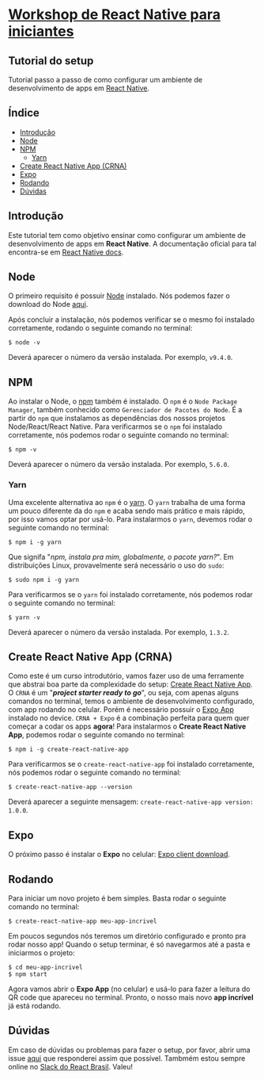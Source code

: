 # [Workshop de React Native para iniciantes](https://www.meetup.com/pt-BR/Frontend-Dev-SP-Meetup/events/246295953/)

## Tutorial do setup
Tutorial passo a passo de como configurar um ambiente de desenvolvimento de apps em [React Native](https://facebook.github.io/react-native/).

## Índice
- [Introdução](#introdução)
- [Node](#node)
- [NPM](#npm)
  - [Yarn](#yarn)
- [Create React Native App (CRNA)](#create-react-native-app-crna)
- [Expo](#expo)
- [Rodando](#rodando)
- [Dúvidas](#dúvidas)

## Introdução
Este tutorial tem como objetivo ensinar como configurar um ambiente de desenvolvimento de apps em **React Native**.
A documentação oficial para tal encontra-se em [React Native docs](https://facebook.github.io/react-native/docs/getting-started.html).
## Node
O primeiro requisito é possuir [Node](https://nodejs.org) instalado. Nós podemos fazer o download do Node [aqui](https://nodejs.org/en/download/).

Após concluir a instalação, nós podemos verificar se o mesmo foi instalado corretamente, rodando o seguinte comando no terminal:
```shell
$ node -v
```
Deverá aparecer o número da versão instalada. Por exemplo, `v9.4.0`.
## NPM
Ao instalar o Node, o [npm](https://www.npmjs.com/) também é instalado. O `npm` é o `Node Package Manager`, também conhecido como `Gerenciador de Pacotes do Node`. É a partir do `npm` que instalamos as dependências dos nossos projetos Node/React/React Native. Para verificarmos se o `npm` foi instalado corretamente, nós podemos rodar o seguinte comando no terminal:
```shell
$ npm -v
```
Deverá aparecer o número da versão instalada. Por exemplo, `5.6.0`.
### Yarn
Uma excelente alternativa ao `npm` é o [yarn](https://github.com/yarnpkg/yarn). O `yarn` trabalha de uma forma um pouco diferente da do `npm` e acaba sendo mais prático e mais rápido, por isso vamos optar por usá-lo. Para instalarmos o `yarn`, devemos rodar o seguinte comando no terminal: 
```shell
$ npm i -g yarn
```
Que signifa "_npm, instala pra mim, globalmente, o pacote yarn?_". Em distribuições Linux, provavelmente será necessário o uso do `sudo`:
```shell
$ sudo npm i -g yarn
```
Para verificarmos se o `yarn` foi instalado corretamente, nós podemos rodar o seguinte comando no terminal:
```shell
$ yarn -v
```
Deverá aparecer o número da versão instalada. Por exemplo, `1.3.2`.
## Create React Native App (CRNA)
Como este é um curso introdutório, vamos fazer uso de uma ferramente que abstrai boa parte da complexidade do setup: [Create React Native App](https://github.com/react-community/create-react-native-app). O `CRNA` é um "_**project starter ready to go**_", ou seja, com apenas alguns comandos no terminal, temos o ambiente de desenvolvimento configurado, com app rodando no celular. Porém é necessário possuir o [Expo App](https://expo.io/) instalado no device.
`CRNA + Expo` é a combinação perfeita para quem quer começar a codar os apps **agora**!
Para instalarmos o **Create React Native App**, podemos rodar o seguinte comando no terminal:
```shell
$ npm i -g create-react-native-app
```
Para verificarmos se o `create-react-native-app` foi instalado corretamente, nós podemos rodar o seguinte comando no terminal:
```shell
$ create-react-native-app --version
```
Deverá aparecer a seguinte mensagem: `create-react-native-app version: 1.0.0`.
## Expo
O próximo passo é instalar o **Expo** no celular: [Expo client download](https://expo.io/tools#client).
## Rodando
Para iniciar um novo projeto é bem simples. Basta rodar o seguinte comando no terminal:
```shell
$ create-react-native-app meu-app-incrivel
```
Em poucos segundos nós teremos um diretório configurado e pronto pra rodar nosso app!
Quando o setup terminar, é só navegarmos até a pasta e iniciarmos o projeto:
```shell
$ cd meu-app-incrivel
$ npm start
```
Agora vamos abrir o **Expo App** (no celular) e usá-lo para fazer a leitura do QR code que apareceu no terminal.
Pronto, o nosso mais novo **app incrível** já está rodando.
## Dúvidas
Em caso de dúvidas ou problemas para fazer o setup, por favor, abrir uma issue [aqui](https://github.com/jgcmarins/react-native-cryptocurrency/issues) que responderei assim que possível. Tambmém estou sempre online no [Slack do React Brasil](http://react-brasil-slack.herokuapp.com/). Valeu!
